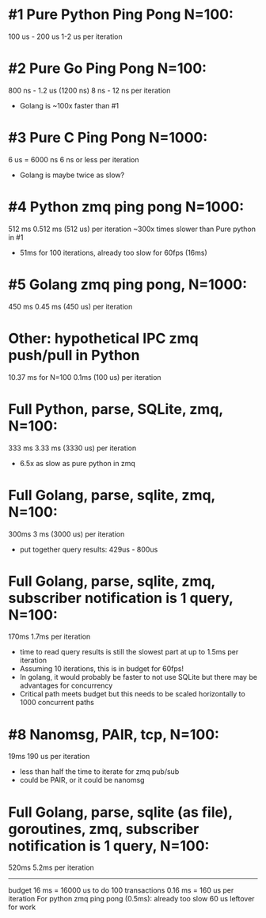 # #1 Pure Python Ping Pong N=100:
100 us - 200 us
1-2 us per iteration

# #2 Pure Go Ping Pong N=100:
800 ns - 1.2 us (1200 ns)
8 ns - 12 ns per iteration
- Golang is ~100x faster than #1

# #3 Pure C Ping Pong N=1000:
6 us = 6000 ns
6 ns or less per iteration
- Golang is maybe twice as slow?

# #4 Python zmq ping pong N=1000:
512 ms
0.512 ms (512 us) per iteration
~300x times slower than Pure python in #1
- 51ms for 100 iterations, already too slow for 60fps (16ms)

# #5 Golang zmq ping pong, N=1000:
450 ms
0.45 ms (450 us) per iteration

# Other: hypothetical IPC zmq push/pull in Python
10.37 ms for N=100
0.1ms (100 us) per iteration

# Full Python, parse, SQLite, zmq, N=100:
333 ms
3.33 ms (3330 us) per iteration
- 6.5x as slow as pure python in zmq

# Full Golang, parse, sqlite, zmq, N=100:
300ms
3 ms (3000 us) per iteration
- put together query results: 429us - 800us

# Full Golang, parse, sqlite, zmq, subscriber notification is 1 query, N=100:
170ms
1.7ms per iteration
- time to read query results is still the slowest part at up to 1.5ms per iteration
- Assuming 10 iterations, this is in budget for 60fps!
- In golang, it would probably be faster to not use SQLite but there may be
advantages for concurrency
- Critical path meets budget but this needs to be scaled horizontally to 1000 concurrent paths

# #8 Nanomsg, PAIR, tcp, N=100:
19ms
190 us per iteration
- less than half the time to iterate for zmq pub/sub
- could be PAIR, or it could be nanomsg

# Full Golang, parse, sqlite (as file), goroutines, zmq, subscriber notification is 1 query, N=100:
520ms
5.2ms per iteration

-----

budget
16 ms = 16000 us to do 100 transactions
0.16 ms = 160 us per iteration
For python zmq ping pong (0.5ms): already too slow
60 us leftover for work
